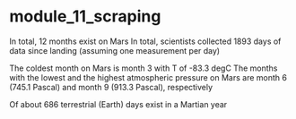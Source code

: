 # module_11_scraping

In total, 12 months exist on Mars
In total, scientists collected 1893 days of data since landing (assuming one measurement per day)

The coldest month on Mars is month 3 with T of -83.3 degC
The months with the lowest and the highest atmospheric pressure on Mars are month 6	(745.1 Pascal) and month 9	(913.3 Pascal), respectively

Of about 686 terrestrial (Earth) days exist in a Martian year
